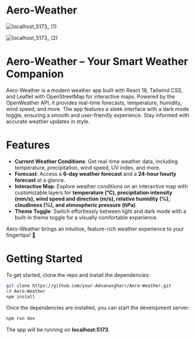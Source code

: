 # Aero-Weather

![localhost_5173_ (1)](https://github.com/user-attachments/assets/5c5291e6-c8ab-424e-bb28-f867787d7a84)



![localhost_5173_ (2)](https://github.com/user-attachments/assets/faf67555-9fb9-4df5-8885-688c06afd654)



# Aero-Weather – Your Smart Weather Companion

Aero-Weather is a modern weather app built with React 18, Tailwind CSS, and Leaflet with OpenStreetMap for interactive maps. Powered by the OpenWeather API, it provides real-time forecasts, temperature, humidity, wind speed, and more. The app features a sleek interface with a dark mode toggle, ensuring a smooth and user-friendly experience. Stay informed with accurate weather updates in style.

# Features

- **Current Weather Conditions**: Get real-time weather data, including temperature, precipitation, wind speed, UV index, and more.  
- **Forecast**: Access a **6-day weather forecast** and a **24-hour hourly forecast** at a glance.    
- **Interactive Map**: Explore weather conditions on an interactive map with customizable layers for **temperature (°C), precipitation intensity (mm/s), wind speed and direction (m/s), relative humidity (%), cloudiness (%), and atmospheric pressure (hPa)**.  
- **Theme Toggle**: Switch effortlessly between light and dark mode with a built-in theme toggle for a visually comfortable experience.  

Aero-Weather brings an intuitive, feature-rich weather experience to your fingertips! 🚀


# Getting Started

To get started, clone the repo and install the dependencies:

```sh
git clone https://github.com/your-Adnanasgharr/Aero-Weather.git
cd Aero-Weather
npm install
```

Once the dependencies are installed, you can start the development server:

```sh
npm run dev
```

The app will be running on **localhost:5173**.

